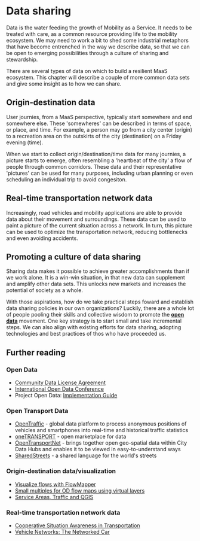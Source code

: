 # Data sharing

Data is the water feeding the growth of Mobility as a Service. It needs to be treated with care, as a common resource providing life to the mobility ecosystem. We may need to work a bit to shed some industrial metaphors that have become entrenched in the way we describe data, so that we can be open to emerging possibilities through a culture of sharing and stewardship.

There are several types of data on which to build a resilient MaaS ecosystem. This chapter will describe a couple of more common data sets and give some insight as to how we can share.

## Origin-destination data

User journies, from a MaaS perspective, typically start somewhere and end somewhere else. These 'somewheres' can be described in terms of space, or place, and time. For example, a person may go from a city center \(origin\) to a recreation area on the outskirts of the city \(destination\) on a Friday evening \(time\).

When we start to collect origin/destination/time data for many journies, a picture starts to emerge, often resembling a 'heartbeat of the city' a flow of people through common corridors. These data and their representative 'pictures' can be used for many purposes, including urban planning or even scheduling an individual trip to avoid congesiton.

## Real-time transportation network data

Increasingly, road vehicles and mobility applications are able to provide data about their movement and surroundings. These data can be used to paint a picture of the current situation across a network. In turn, this picture can be used to optimize the transportation network, reducing bottlenecks and even avoiding accidents.

## Promoting a culture of data sharing

Sharing data makes it possible to achieve greater accomplishments than if we work alone. It is a win-win situation, in that new data can supplement and amplify other data sets. This unlocks new markets and increases the potential of society as a whole.

With those aspirations, how do we take practical steps foward and establish data sharing policies in our own organizations? Luckily, there are a whole lot of people pooling their skills and collective wisdom to promote the [**open data**](https://en.wikipedia.org/wiki/Open_data) movement. One key strategy is to start small and take incremental steps. We can also align with existing efforts for data sharing, adopting technologies and best practices of thos who have proceeded us.

## Further reading

### Open Data

* [Community Data License Agreement](https://cdla.io/)
* [International Open Data Conference](https://www.opendatacon.org/)
* Project Open Data: [Implementation Guide](https://project-open-data.cio.gov/implementation-guide/)

### Open Transport Data

* [OpenTraffic](http://opentraffic.io/) - global data platform to process anonymous positions of vehicles and smartphones into real-time and historical traffic statistics
* [oneTRANSPORT](https://onetransport.io/) - open marketplace for data
* [OpenTransportNet](http://project.opentransportnet.eu) - brings together open geo-spatial data within City Data Hubs and enables it to be viewed in easy-to-understand ways
* [SharedStreets](http://sharedstreets.io/) - a shared language for the world's streets

### Origin-destination data/visualization

* [Visualize flows with FlowMapper](http://www.qgis.nl/2014/10/27/stromen-weergeven-met-flowmapper/)
* [Small multiples for OD flow maps using virtual layers](https://anitagraser.com/2017/01/17/small-multiples-for-od-flow-maps-using-virtual-layers/)
* [Service Areas, Traffic and QGIS](http://www.digital-geography.com/service-areas-traffic-and-qgis/)

### Real-time transportation network data

* [Cooperative Situation Awareness in Transportation](http://elib.dlr.de/65151/1/Dissertation_MatthiasRoeckl.pdf)
* [Vehicle Networks: The Networked Car](https://www.sti-innsbruck.at/sites/default/files/courses/fileadmin/documents/vn-ws0809/01-vn-intro.pdf)

